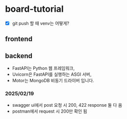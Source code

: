 # board-tutorial


- [x] git push 할 때 venv는 어떻게?


## frontend


## backend
- FastAPI는 Python 웹 프레임워크,
- Uvicorn은 FastAPI를 실행하는 ASGI 서버,
- Motor는 MongoDB 비동기 드라이버 입니다.


### 2025/02/19
- swagger ui에서 post 요청 시 200, 422 response 둘 다 옴
- postman에서 request 시 200만 확인 됨
